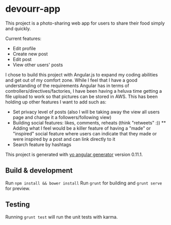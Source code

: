 # devourr-app

This project is a photo-sharing web app for users to share their food simply and quickly.

Current features:

* Edit profile
* Create new post
* Edit post
* View other users' posts

I chose to build this project with Angular.js to expand my coding abilities and get out of my comfort zone. While I feel that I have a good understanding of the requirements Angular has in terms of controllers/directives/factories, I have been having a heluva time getting a file upload to work so that pictures can be stored in AWS. This has been holding up other features I want to add such as:

* Set privacy level of posts (also I will be taking away the view all users page and change it a followers/following view)
* Building social features: likes, comments, reheats (think "retweets" :))
** Adding what I feel would be a killer feature of having a "made" or "inspired" social feature where users can indicate that they made or were inspired by a post and can link directly to it
* Search feature by hashtags

This project is generated with [yo angular generator](https://github.com/yeoman/generator-angular)
version 0.11.1.

## Build & development

Run `npm install && bower install`
Run `grunt` for building and `grunt serve` for preview.

## Testing

Running `grunt test` will run the unit tests with karma.
